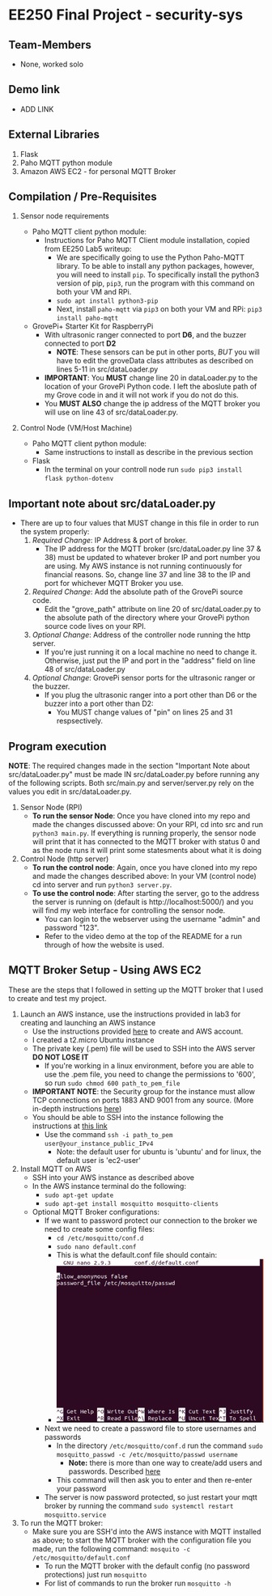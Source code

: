 # EE250 Final Project - security-sys
## Team-Members
* None, worked solo

## Demo link
* ADD LINK

## External Libraries
1. Flask
2. Paho MQTT python module
3. Amazon AWS EC2 - for personal MQTT Broker

## Compilation / Pre-Requisites
1. Sensor node requirements
    * Paho MQTT client python module:
        + Instructions for Paho MQTT Client module installation, copied from EE250 Lab5 writeup:
            - We are specifically going to use the Python Paho-MQTT library. To be able to install any python packages, however, you will need to install `pip`. To specifically install the python3 version of pip, `pip3`, run the program with this command on both your VM and RPi.
            - `sudo apt install python3-pip`
            - Next, install `paho-mqtt` via `pip3` on both your VM and RPi: `pip3 install paho-mqtt`
    * GrovePi+ Starter Kit for RaspberryPi
        + With ultrasonic ranger connected to port __D6__, and the buzzer connected to port __D2__
            - **NOTE**: These sensors can be put in other ports, *BUT* you will have to edit the groveData class attributes as described on lines 5-11 in   src/dataLoader.py
        + **IMPORTANT**: You **MUST** change line 20 in dataLoader.py to the location of your GrovePi Python code. I left the aboslute path of my Grove code in and it will not work if you do not do this. 
        + You **MUST ALSO** change the ip address of the MQTT broker you will use on line 43 of src/dataLoader.py.
    
2. Control Node (VM/Host Machine)
    * Paho MQTT client python module:
        + Same instructions to install as describe in the previous section
    * Flask
        + In the terminal on your controll node run `sudo pip3 install flask python-dotenv`

## Important note about src/dataLoader.py
* There are up to four values that MUST change in this file in order to run the system properly:
    1. *Required Change*: IP Address & port of broker. 
        * The IP address for the MQTT broker (src/dataLoader.py line 37 & 38) must be updated to whatever broker IP and port number you are using. My AWS instance is not running continuously for financial reasons. So, change line 37 and line 38 to the IP and port for whichever MQTT Broker you use.
    2. *Required Change*: Add the absolute path of the GrovePi source code.
        * Edit the "grove_path" attribute on line 20 of src/dataLoader.py to the absolute path of the directory where your GrovePi python source code lives on your RPI.
    3. *Optional Change*: Address of the controller node running the http server.
        * If you're just running it on a local machine no need to change it. Otherwise, just put the IP and port in the "address" field on line 48 of src/dataLoader.py
    4. *Optional Change*: GrovePi sensor ports for the ultrasonic ranger or the buzzer.
        * If you plug the ultrasonic ranger into a port other than D6 or the buzzer into a port other than D2:
            + You MUST change values of "pin" on lines 25 and 31 respsectively.
## Program execution
**NOTE**: The required changes made in the section "Important Note about src/dataLoader.py" must be made IN src/dataLoader.py before running any of the following scripts. Both src/main.py and server/server.py rely on the values you edit in src/dataLoader.py.

1. Sensor Node (RPI)
    * **To run the sensor Node**: Once you have cloned into my repo and made the changes discussed above: On your RPI, cd into src and run `python3 main.py`. If everything is running properly, the sensor node will print that it has connected to the MQTT broker with status 0 and as the node runs it will print some statesments about what it is doing
2. Control Node (http server)
    * **To run the control node**: Again, once you have cloned into my repo and made the changes described above: In your VM (control node) cd into server and run `python3 server.py`.
    * **To use the control node**: After starting the server, go to the address the server is running on (default is http://localhost:5000/) and you will find my web interface for controlling the sensor node.
        + You can login to the webserver using the username "admin" and password "123".
        + Refer to the video demo at the top of the README for a run through of how the website is used. 

## MQTT Broker Setup - Using AWS EC2
These are the steps that I followed in setting up the MQTT broker that I used to create and test my project.
1. Launch an AWS instance, use the instructions provided in lab3 for creating and launching an AWS instance
    * Use the instructions provided [here](https://docs.aws.amazon.com/AWSEC2/latest/UserGuide/EC2_GetStarted.html) to create and AWS account.  
    * I created a t2.micro Ubuntu instance
    * The private key (.pem) file will be used to SSH into the AWS server **DO NOT LOSE IT**
        + If you're working in a linux environment, before you are able to use the .pem file, you need to change the permissions to '600', so run `sudo chmod 600 path_to_pem_file` 
    * **IMPORTANT NOTE**: the Security group for the instance must allow TCP connections on ports 1883
	  AND 9001 from any source. (More in-depth instructions [here](https://docs.aws.amazon.com/AWSEC2/latest/UserGuide/authorizing-access-to-an-instance.html))
    * You should be able to SSH into the instance following the instructions at [this link](https://docs.aws.amazon.com/AWSEC2/latest/UserGuide/AccessingInstancesLinux.html)
        + Use the command `ssh -i path_to_pem user@your_instance_public_IPv4`
            - Note: the default user for ubuntu is 'ubuntu' and for linux, the default user is 'ec2-user'
2. Install MQTT on AWS
    * SSH into your AWS instance as described above 
    * In the AWS instance terminal do the following:
        + `sudo apt-get update`
        + `sudo apt-get install mosquitto mosquitto-clients`
    * Optional MQTT Broker configurations:
        + If we want to password protect our connection to the broker we need to create some config files:
            - `cd /etc/mosquitto/conf.d`
            - `sudo nano default.conf`
            - This is what the default.conf file should contain:
            - ![broker_config1.PNG](images/broker_config1.PNG)
        + Next we need to create a password file to store usernames and passwords
            - In the directory `/etc/mosquitto/conf.d` run the command `sudo mosquitto_passwd -c /etc/mosquitto/passwd username`
                * **Note:** there is more than one way to create/add users and passwords. Described [here](http://www.steves-internet-guide.com/mqtt-username-password-example/)
            - This command will then ask you to enter and then re-enter your password
        + The server is now password protected, so just restart your mqtt broker by running the command `sudo systemctl restart mosquitto.service`
3. To run the MQTT broker:
    * Make sure you are SSH'd into the AWS instance with MQTT installed as above; to start the MQTT broker with the configuration file you made, run the following command: `mosquito -c /etc/mosquitto/default.conf`
        - To run the MQTT broker with the default config (no password protections) just run `mosquitto`
        - For list of commands to run the broker run `mosquitto -h` 




